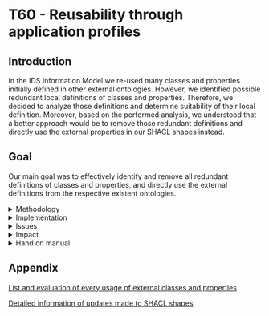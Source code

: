 # T60 - Reusability through application profiles

## Introduction
In the IDS Information Model we re-used many classes and properties initially defined in other external ontologies. However, we identified possible redundant local definitions of classes and properties. Therefore, we decided to analyze those definitions and determine suitability of their local definition.
Moreover, based on the performed analysis, we understood that a better approach would be to remove those redundant definitions and directly use the external properties in our SHACL shapes instead.

## Goal
Our main goal was to effectively identify and remove all redundant definitions of classes and properties, and directly use the external definitions from the respective existent ontologies.

<details><summary>Methodology</summary>
<p>
    
First, we created a new branch **"refactorIDSModel-enhancement"** by clonating the *"develop"* branch.
After that, we created a list of every external class and property used in the IDS Information Model and evaluated if the use of the property or class was redundant. For that, we considered the following definitions:

- **Redundant (r)** the internal definition of a class or property not adding any additional information to the already external definition.
- **Partially Redundant (pr)**  the internal definition of a class or property which redundancy is not clear because it adds some level of specificity.
- **Non-redundant (nr)**: the internal definition of a class or property adding new information or more specificity, such as domain and range or further constraints.

Our approach for identifying possible redundant definitions was to search in files by using regular expressions: `subClassOf(?!ids)`, and `subPropertyOf(?!ids)`. We traversed all the results and ignored copies of ontologies. Moreover, we focused on the *.ttl* files included in the different model definitions, for example **communication**, or **content**.

Once we found these results, we listed each class and property by file, the relation (`subClassOf or subPropertyOf`), and the external class or property which is referring to. Then, for the evaluation (**r**, **pr**, **nr**) as aforementioned, we analyzed the internal definition, for example which other additional information was introduced by it, and we determined the use of that internal definition in the related files in the models, validations, and testing files. Based on the performed evaluation, we made the decisions to keep the class or property, or remove it. Then we proceeded to the concrete implementation of changes as described in the next section.

We describe some examples here:

- The `ids:Agent` is defined as an extension of the `odrl:Party`, indeed `ids:Agent` is defined as a `subClassOf odrl:Party`. We took the following notes: *"It is not clear why ids:Agent needs to be defined as a subclass of two external classes. Based on the information on the **ODRL vocabulary**, `foaf:Agent` needs to be used to describe further details of the party. Additionally to `odlr:Party` and `foaf:Agent`, it is defined as a subclass of `ids:Described`. And adds only `rdfs:label` and `rdfs:comment`. It is used in *Participant.ttl* to define `ids:Participant`, and to define range for `ids:publisher`, and `ids:sovereign` in *Resource.ttl*, `ids:senderAgent` and `ids:recipientAgent` in *Message.ttl*, and `ids:hasAgent` in *Connector.ttl"*. Based on those evaluation notes, we decided the definition in the IDS Information Model was **Redundant (r)**, and decided to remove the `ids:Agent` and replaced it by `foaf:Agent`.


- The `ids:contentType` is defined as a `subPropertyOf` `dct:type`, and it adds `rdfs:domain` (ids:DigitalContent), and `rdfs:range` (ids:ContentType). We decided that this definition was **Partially Redundant**, but we decided to keep it, as it is more specific than `dct:type`.


- The `ids:includedCertificationLevel` is defined as a `subPropertyOf` `dct:isPartOf`. It adds `rdfs:label`, `rdfs:comment`, `rdfs:seeAlso`, `rdfs:domain` (ids:CertificationLevel), and `rdfs:range` (ids:CertificationLevel). We noticed that it is only used in codes and in validations.
In codes, it is used to define `idsc:PARTICIPANT_ENTRY_LEVEL_MANAGEMENT_SYSTEM`, `idsc:PARTICIPANT_MEMBER_LEVEL_MANAGEMENT_SYSTEM`, and others. And it is used to define validations in *CertificationShape.ttl*. 

</p>
</details>

<details><summary>Implementation</summary>
<p>
    
- For the implementation of the first given example, we modified the following files in the model: *Message.ttl*, *Resource.ttl*, *Connector.ttl*, *Participant.ttl*, were we added `@prefix foaf: <http://xmlns.com/foaf/0.1/>`, and replace `ids:Agent` by `foaf:Agent`. Moreover, we removed the definition of `ids:Agent` in *Participant.ttl*. 
In the testing files, only `sh:message` was modified and the commented code referencing `ids:Agent` was removed in *MessageShape.ttl*, *ResourceShape.ttl*, and *ConnectorShape.ttl*. 
- For the second example, as the internal definition was more specific, no changes were implemented.
- Lastly, for the third example, We decided to keep it, and therefore no changes were implemented.

</p>
</details>

<details><summary>Issues</summary>
<p>

Here we list the issues related to the evaluation and implementation of changes.

- The initial requirement was the following:
[Issue #413 - Remove redundant class/property definitions whenever external concepts can be used directly](https://github.com/International-Data-Spaces-Association/InformationModel/issues/413)

- For that, first we evaluated the **Redundant (r)**, **Partially Redundant (pr)**, and **Non-Redundant (nr)** classes and properties, based on the following issue:
[Issue #461 - List and evaluate every usage of external classes or properties](https://github.com/International-Data-Spaces-Association/InformationModel/issues/461)

- For the implementation of changes, we refactor the IDS Information Model, and included all the changes under the following issue:
[Issue #504 - Refactor ids model enhancement (directly reuse external concepts instead of copying)](https://github.com/International-Data-Spaces-Association/InformationModel/pull/504)

- Moreover, we included a helper file to support the CodeGen tool. It can be found under the issue: 
[Issue #490 - Refactor identified refactoring options for the IDS information model](https://github.com/International-Data-Spaces-Association/InformationModel/issues/490)

</p>
</details>

<details><summary>Impact</summary>
<p>

After making the aforementioned evaluation and changes, the results are the following:

- SHACL shapes were revised, in which obsolete IDS classes and properties have been replaced by directly using those from external ontologies. 
Link: [Revised SHACL shapes](https://github.com/International-Data-Spaces-Association/InformationModel/pull/504/files?authenticity_token=XVFNq4XvnDG%2B7RiaW4dajYrPiYhNvJduQR6iBOrESAomY91dmV4lzg2WjUWMB3c3cGYFzHUesT95PDoMD2eqkg%3D%3D&file-filters%5B%5D=.ttl&hide-deleted-files=true&w=1)
- The IDS infomodel has been improved. 
Link: [Revised infomodel](https://github.com/International-Data-Spaces-Association/InformationModel/pull/504/commits) 
- A dedicated helper file, which compensates for the copies deleted from the infomodel and thus makes them available to the CodeGen environment, has been developed. This contains a minimal set of all the resources needed to keep code generation stable and reliable.
Link: [Dedicated helper file](https://github.com/International-Data-Spaces-Association/InformationModel/blob/documentationIDSModel-enhacement/utils/refactor_helper.ttl)

- 103 definitions were evaluated, from which 36 were Classes and 67 were Properties.
- We detected 57 **Probably Redundant (pr)** cases, 40 **Redundant (r)** cases, and 6 **Non Redundant (nr)** cases.
- In 30 cases we made no changes, from which 6 correspond to **Non Redundant (nr)** cases and 24 correspond to ** Partially Redundant (pr)** cases.
- In 72 cases we made changes by removing the local definitions and replacing them by their external definitions, they all correspond to **Redundant (r)** and **Partially Redundant (pr)** cases.
- 1 case is pending, and corresponds to the property **"ids:rightOperand"**

We summarize the results of our evaluations as follows:

<img src="https://github.com/International-Data-Spaces-Association/InformationModel/blob/documentationIDSModel-enhacement/evaluation_external/statistics.png" width="60%" height="50%">

</p>
</details>

<details><summary>Hand on manual</summary>
<p>

To use the IDS Information Model, the steps to consider are the following:

1. Decide what to model.
2. Use the IDS Information Model as a basis for describing the different components.
3. Extend the IDS Model with the local definitions and restrictions.

To illustrate the above mentioned steps we consider an example as follows:

1. Consider you want to model a general **Resource** which can be later defined more specifically.

2. The first step would be to consider the class definition and the properties which are already considered in the **IDS Information Model** (available in *../model/content/Resource.ttl*), here a snipped:

```
# Class Definition
ids:Resource
    a owl:Class;
    rdfs:subClassOf ids:DescribedSemantically, ids:DigitalContent, # e.g., Collection Resource contains sub-resources but also has an own Representation
        ids:ManagedEntity, odrl:Asset ;
    rdfs:label "Resource"@en ;
    rdfs:comment "Resource is a single digital content or a coherent set of digital contents. Resource content is formalized in Representations and optionally materialized as Artifacts. The Resource's content is exposed via defined Interfaces at various protocol Endpoints."@en;
    rdfs:seeAlso <https://www.w3.org/TR/vocab-dcat/#class-dataset>;

```

```
# Properties definition

ids:resourcePart a owl:ObjectProperty;
    rdfs:subPropertyOf ids:contentPart;
    rdfs:label "resource part"@en;
    rdfs:domain ids:Resource;
    rdfs:range ids:Resource;
    rdfs:comment "Reference to a Resource (physically or logically) included, definition of part-whole hierarchies."@en .

ids:resourceEndpoint
    a owl:ObjectProperty;
    rdfs:label "resource endpoint"@en;
    rdfs:domain ids:Resource ;
    rdfs:range ids:ConnectorEndpoint;
    rdfs:comment "Reference to the Endpoints that serve the resource's content or let you exchange messages with an IDS Connector."@en.

ids:contractOffer
    a owl:ObjectProperty;
    rdfs:domain ids:Resource;
    rdfs:range ids:ContractOffer;
    rdfs:label "contract offer"@en;
    rdfs:comment "Reference to a Contract Offer defining the authorized use of the Resource."@en.
    
.
.
.

```

Here the prefix `ids` is defined locally in the **IDS Information** model by `@prefix ids: <https://w3id.org/idsa/core/> .`

We can observe that an `ids:Resource` has a label (`rdfs:label`) and a comment (`rdfs:comment`). Also by the properties we can see that a `ids:resourcePart` is in the domain of an `ids:Resource`, meaning that any resource with this property is an instance of a Resource. A similar situation is given for the properties `ids:resourceEndpoint` and `ids:contractOffer`. Moreover, there are other properties defined in the domain of a Resource, but we will omit them here for the sake of the example.

Now we consider the validations already included in the **IDS Information model** (available in *../testing/content/ResourceShape.ttl*), here a snipped:

```
shapes:ResourceShape
	a sh:NodeShape ;
	sh:targetClass ids:Resource ;

	sh:property [
		a sh:PropertyShape ;
		sh:path ids:resourcePart ;
		sh:class ids:Resource ;
		sh:severity sh:Violation ;
		sh:message "<https://raw.githubusercontent.com/International-Data-Spaces-Association/InformationModel/master/testing/content/ResourceShape.ttl> (ResourceShape): An ids:resourcePart property must point from an ids:Resource to an ids:Resource."@en ;
	] ;

	sh:property [
		a sh:PropertyShape ;
		sh:path ids:resourceEndpoint ;
		sh:class ids:ConnectorEndpoint ;
		sh:severity sh:Violation ;
		sh:message "<https://raw.githubusercontent.com/International-Data-Spaces-Association/InformationModel/master/testing/content/ResourceShape.ttl> (ResourceShape): An ids:resourceEndpoint property must point from an ids:Resource to an ids:ConnectorEndpoint."@en ;
	] ;

	sh:property [
		a sh:PropertyShape ;
		sh:path ids:contractOffer ;
		sh:class ids:ContractOffer ;
		sh:severity sh:Violation ;
		sh:message "<https://raw.githubusercontent.com/International-Data-Spaces-Association/InformationModel/master/testing/content/ResourceShape.ttl> (ResourceShape): An ids:Resource must have at least one ids:ContractOffer linked through the ids:contractOffer property"@en ;
	] ;

```







</p>
</details>

## Appendix
[List and evaluation of every usage of external classes and properties](https://github.com/International-Data-Spaces-Association/InformationModel/blob/documentationIDSModel-enhacement/evaluation_external/List%20and%20evaluation%20of%20every%20usage%20of%20external%20classes%20and%20properties.pdf)

[Detailed information of updates made to SHACL shapes](https://github.com/International-Data-Spaces-Association/InformationModel/blob/documentationIDSModel-enhacement/evaluation_external/Detailed%20information%20of%20updates%20-%20ExtendSHACLshapes.pdf)



